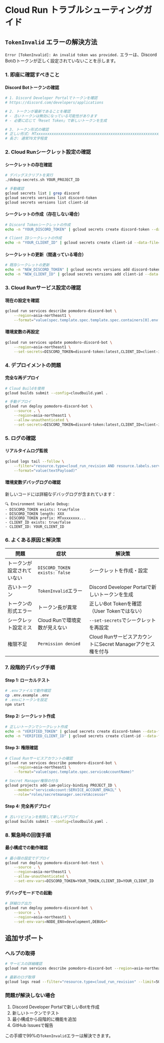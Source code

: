 # Cloud Run トラブルシューティングガイド

## `TokenInvalid` エラーの解決方法

`Error [TokenInvalid]: An invalid token was provided.` エラーは、Discord Botのトークンが正しく設定されていないことを示します。

### 1. 即座に確認すべきこと

#### Discord Botトークンの確認
```bash
# 1. Discord Developer Portalでトークンを確認
# https://discord.com/developers/applications

# 2. トークンが最新であることを確認
# - 古いトークンは無効になっている可能性があります
# - 必要に応じて「Reset Token」で新しいトークンを生成

# 3. トークン形式の確認
# 正しい形式: MTxxxxxxxxxxxxxxxxxxxxxxxxxxxxxxxxxxxxxxxxxxxxxxxxxxxxxxxxxxxxx
# 長さ: 通常70文字程度
```

### 2. Cloud Runシークレット設定の確認

#### シークレットの存在確認
```bash
# デバッグスクリプトを実行
./debug-secrets.sh YOUR_PROJECT_ID

# 手動確認
gcloud secrets list | grep discord
gcloud secrets versions list discord-token
gcloud secrets versions list client-id
```

#### シークレットの作成（存在しない場合）
```bash
# Discord Tokenシークレットの作成
echo -n "YOUR_DISCORD_TOKEN" | gcloud secrets create discord-token --data-file=-

# Client IDシークレットの作成
echo -n "YOUR_CLIENT_ID" | gcloud secrets create client-id --data-file=-
```

#### シークレットの更新（間違っている場合）
```bash
# 既存シークレットの更新
echo -n "NEW_DISCORD_TOKEN" | gcloud secrets versions add discord-token --data-file=-
echo -n "NEW_CLIENT_ID" | gcloud secrets versions add client-id --data-file=-
```

### 3. Cloud Runサービス設定の確認

#### 現在の設定を確認
```bash
gcloud run services describe pomodoro-discord-bot \
    --region=asia-northeast1 \
    --format="value(spec.template.spec.template.spec.containers[0].env[].name,spec.template.spec.template.spec.containers[0].env[].value)"
```

#### 環境変数の再設定
```bash
gcloud run services update pomodoro-discord-bot \
    --region=asia-northeast1 \
    --set-secrets=DISCORD_TOKEN=discord-token:latest,CLIENT_ID=client-id:latest
```

### 4. デプロイメントの問題

#### 完全な再デプロイ
```bash
# Cloud Buildを使用
gcloud builds submit --config=cloudbuild.yaml .

# 手動デプロイ
gcloud run deploy pomodoro-discord-bot \
    --source . \
    --region=asia-northeast1 \
    --allow-unauthenticated \
    --set-secrets=DISCORD_TOKEN=discord-token:latest,CLIENT_ID=client-id:latest
```

### 5. ログの確認

#### リアルタイムログ監視
```bash
gcloud logs tail --follow \
    --filter="resource.type=cloud_run_revision AND resource.labels.service_name=pomodoro-discord-bot" \
    --format="value(textPayload)"
```

#### 環境変数デバッグログの確認
新しいコードには詳細なデバッグログが含まれています：
```
🔍 Environment Variable Debug:
- DISCORD_TOKEN exists: true/false
- DISCORD_TOKEN length: XXX
- DISCORD_TOKEN prefix: MTxxxxxxxx...
- CLIENT_ID exists: true/false
- CLIENT_ID: YOUR_CLIENT_ID
```

### 6. よくある原因と解決策

| 問題 | 症状 | 解決策 |
|------|------|--------|
| トークンが設定されていない | `DISCORD_TOKEN exists: false` | シークレットを作成・設定 |
| 古いトークン | `TokenInvalid`エラー | Discord Developer Portalで新しいトークンを生成 |
| トークンの形式エラー | トークン長が異常 | 正しいBot Tokenを確認（User Tokenではない） |
| シークレット設定ミス | Cloud Runで環境変数が見えない | `--set-secrets`でシークレットを再設定 |
| 権限不足 | `Permission denied` | Cloud RunサービスアカウントにSecret Managerアクセス権を付与 |

### 7. 段階的デバッグ手順

#### Step 1: ローカルテスト
```bash
# .envファイルで動作確認
cp .env.example .env
# .envにトークンを設定
npm start
```

#### Step 2: シークレット作成
```bash
# 正しいトークンでシークレット作成
echo -n "VERIFIED_TOKEN" | gcloud secrets create discord-token --data-file=-
echo -n "VERIFIED_CLIENT_ID" | gcloud secrets create client-id --data-file=-
```

#### Step 3: 権限確認
```bash
# Cloud Runサービスアカウントの確認
gcloud run services describe pomodoro-discord-bot \
    --region=asia-northeast1 \
    --format="value(spec.template.spec.serviceAccountName)"

# Secret Manager権限の付与
gcloud projects add-iam-policy-binding PROJECT_ID \
    --member="serviceAccount:SERVICE_ACCOUNT_EMAIL" \
    --role="roles/secretmanager.secretAccessor"
```

#### Step 4: 完全再デプロイ
```bash
# 古いリビジョンを削除して新しいデプロイ
gcloud builds submit --config=cloudbuild.yaml .
```

### 8. 緊急時の回復手順

#### 最小構成での動作確認
```bash
# 最小限の設定でデプロイ
gcloud run deploy pomodoro-discord-bot-test \
    --source . \
    --region=asia-northeast1 \
    --allow-unauthenticated \
    --set-env-vars=DISCORD_TOKEN=YOUR_TOKEN,CLIENT_ID=YOUR_CLIENT_ID
```

#### デバッグモードでの起動
```bash
# 詳細ログ出力
gcloud run deploy pomodoro-discord-bot \
    --source . \
    --region=asia-northeast1 \
    --set-env-vars=NODE_ENV=development,DEBUG=*
```

## 追加サポート

### ヘルプの取得
```bash
# サービスの詳細確認
gcloud run services describe pomodoro-discord-bot --region=asia-northeast1

# 最新のログ取得
gcloud logs read --filter="resource.type=cloud_run_revision" --limit=50
```

### 問題が解決しない場合
1. Discord Developer Portalで新しいBotを作成
2. 新しいトークンでテスト
3. 最小構成から段階的に機能を追加
4. GitHub Issuesで報告

この手順で99%の`TokenInvalid`エラーは解決できます。